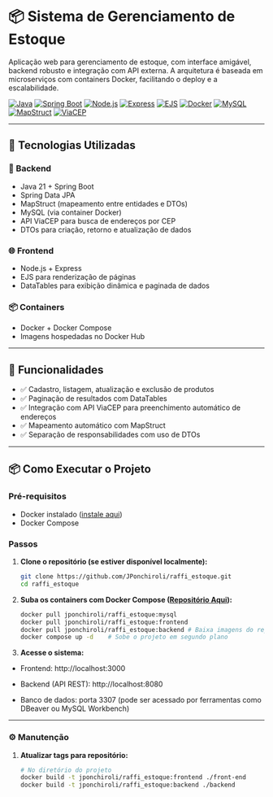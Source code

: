 # 📦 Sistema de Gerenciamento de Estoque

Aplicação web para gerenciamento de estoque, com interface amigável, backend robusto e integração com API externa. A arquitetura é baseada em microserviços com containers Docker, facilitando o deploy e a escalabilidade.

[![Java](https://img.shields.io/badge/Java-21-red?logo=java&logoColor=white)](https://www.oracle.com/java/)
[![Spring Boot](https://img.shields.io/badge/Spring%20Boot-3.2.0-brightgreen?logo=springboot)](https://spring.io/projects/spring-boot)
[![Node.js](https://img.shields.io/badge/Node.js-20.x-green?logo=node.js)](https://nodejs.org/)
[![Express](https://img.shields.io/badge/Express.js-4.x-lightgrey?logo=express)](https://expressjs.com/)
[![EJS](https://img.shields.io/badge/EJS-templates-yellow)](https://ejs.co/)
[![Docker](https://img.shields.io/badge/Docker-Compose-blue?logo=docker)](https://www.docker.com/)
[![MySQL](https://img.shields.io/badge/MySQL-8.x-blue?logo=mysql&logoColor=white)](https://www.mysql.com/)
[![MapStruct](https://img.shields.io/badge/MapStruct-mapper-blueviolet)](https://mapstruct.org/)
[![ViaCEP](https://img.shields.io/badge/API-ViaCEP-orange)](https://viacep.com.br/)

---

## 🧰 Tecnologias Utilizadas

### 🔧 Backend
- Java 21 + Spring Boot
- Spring Data JPA
- MapStruct (mapeamento entre entidades e DTOs)
- MySQL (via container Docker)
- API ViaCEP para busca de endereços por CEP
- DTOs para criação, retorno e atualização de dados

### 🌐 Frontend
- Node.js + Express
- EJS para renderização de páginas
- DataTables para exibição dinâmica e paginada de dados

### 📦 Containers
- Docker + Docker Compose
- Imagens hospedadas no Docker Hub

---

## 🚀 Funcionalidades

- ✅ Cadastro, listagem, atualização e exclusão de produtos
- ✅ Paginação de resultados com DataTables
- ✅ Integração com API ViaCEP para preenchimento automático de endereços
- ✅ Mapeamento automático com MapStruct
- ✅ Separação de responsabilidades com uso de DTOs

---

## 📦 Como Executar o Projeto

### Pré-requisitos

- Docker instalado ([instale aqui](https://docs.docker.com/get-docker/))
- Docker Compose

### Passos

1. **Clone o repositório (se estiver disponível localmente):**
   ```bash
   git clone https://github.com/JPonchiroli/raffi_estoque.git
   cd raffi_estoque
   ```

2. **Suba os containers com Docker Compose ([Repositório Aqui](https://hub.docker.com/r/jponchiroli/raffi_estoque)):**
   ```bash
   docker pull jponchiroli/raffi_estoque:mysql 
   docker pull jponchiroli/raffi_estoque:frontend 
   docker pull jponchiroli/raffi_estoque:backend # Baixa imagens do repositório
   docker compose up -d    # Sobe o projeto em segundo plano
   ```

3. **Acesse o sistema:**
- Frontend: http://localhost:3000

- Backend (API REST): http://localhost:8080

- Banco de dados: porta 3307 (pode ser acessado por ferramentas como DBeaver ou MySQL Workbench)

 ---

### ⚙️ Manutenção 

1. **Atualizar tags para repositório:** 
   ```bash
   # No diretório do projeto
   docker build -t jponchiroli/raffi_estoque:frontend ./front-end
   docker build -t jponchiroli/raffi_estoque:backend ./backend
   ```


